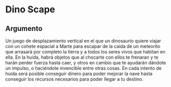Dino Scape
==========

Argumento
---------

Un juego de desplazamiento vertical en el que  un dinosaurio quiere viajar con un cohete espacial a Marte para escapar de la caída de un meteorito que arrasará por completo la tierra y a todos los seres vivos que habitan en ella.
En la huida, habrá objetos que al chocarte con ellos te frenaran y te harán perder fuerza hasta caer, y otros en cambio que te ayudarán dándote un impulso, o haciéndote invencible entre otras cosas.
En cada intento de huida será posible conseguir dinero para poder mejorar la nave hasta conseguir los recursos necesarios para poder llegar a tu destino.